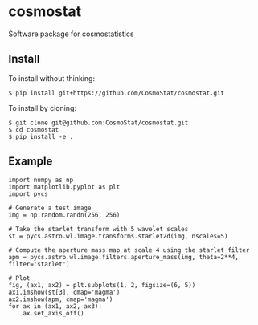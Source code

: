 # cosmostat
Software package for cosmostatistics


## Install

To install without thinking:
```
$ pip install git+https://github.com/CosmoStat/cosmostat.git
```

To install by cloning:
```
$ git clone git@github.com:CosmoStat/cosmostat.git
$ cd cosmostat
$ pip install -e .
```

## Example

```
import numpy as np
import matplotlib.pyplot as plt
import pycs

# Generate a test image
img = np.random.randn(256, 256)

# Take the starlet transform with 5 wavelet scales
st = pycs.astro.wl.image.transforms.starlet2d(img, nscales=5)

# Compute the aperture mass map at scale 4 using the starlet filter
apm = pycs.astro.wl.image.filters.aperture_mass(img, theta=2**4, filter='starlet')

# Plot
fig, (ax1, ax2) = plt.subplots(1, 2, figsize=(6, 5))
ax1.imshow(st[3], cmap='magma')
ax2.imshow(apm, cmap='magma')
for ax in (ax1, ax2, ax3):
    ax.set_axis_off()
```
